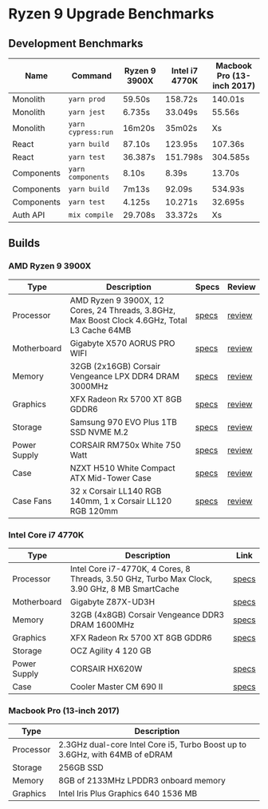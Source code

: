 # Ryzen 9 Upgrade Benchmarks

## Development Benchmarks

| Name       | Command            | Ryzen 9 3900X | Intel i7 4770K | Macbook Pro (13-inch 2017) |
| ---------- | ------------------ | ------------- | -------------- | -------------------------- |
| Monolith   | `yarn prod`        | 59.50s        | 158.72s        | 140.01s                    |
| Monolith   | `yarn jest`        | 6.735s        | 33.049s        | 55.56s                     |
| Monolith   | `yarn cypress:run` | 16m20s        | 35m02s         | Xs                         |
| React      | `yarn build`       | 87.10s        | 123.95s        | 107.36s                    |
| React      | `yarn test`        | 36.387s       | 151.798s       | 304.585s                   |
| Components | `yarn components`  | 8.10s         | 8.39s          | 13.70s                     |
| Components | `yarn build`       | 7m13s         | 92.09s         | 534.93s                    |
| Components | `yarn test`        | 4.125s        | 10.271s        | 32.695s                    |
| Auth API   | `mix compile`      | 29.708s       | 33.372s        | Xs                         |

## Builds

### AMD Ryzen 9 3900X

| Type         | Description                                                                                  | Specs                                                                                                                                                                                                     | Review                                                                                                           |
| ------------ | -------------------------------------------------------------------------------------------- | --------------------------------------------------------------------------------------------------------------------------------------------------------------------------------------------------------- | ---------------------------------------------------------------------------------------------------------------- |
| Processor    | AMD Ryzen 9 3900X, 12 Cores, 24 Threads, 3.8GHz, Max Boost Clock 4.6GHz, Total L3 Cache 64MB | [specs](https://www.amd.com/en/products/cpu/amd-ryzen-9-3900x)                                                                                                                                            | [review](https://www.guru3d.com/articles_pages/amd_ryzen_7_3700x_ryzen_9_3900x_review,1.html)                    |
| Motherboard  | Gigabyte X570 AORUS PRO WIFI                                                                 | [specs](https://www.gigabyte.com/us/Motherboard/X570-AORUS-PRO-WIFI-rev-10/sp#sp)                                                                                                                         | [review](https://www.tomshardware.com/reviews/gigabyte-x570-aorus_pro-wi-fi-review,6285.html)                    |
| Memory       | 32GB (2x16GB) Corsair Vengeance LPX DDR4 DRAM 3000MHz                                        | [specs](<https://www.corsair.com/us/en/Categories/Products/Memory/VENGEANCE%C2%AE-LPX-16GB-(1-x-16GB)-DDR4-DRAM-3000MHz-C16-Memory-Kit---Black/p/CMK16GX4M1D3000C16>)                                     | [review](https://thepcenthusiast.com/corsair-vengeance-lpx-ddr4-3000mhz-memory-review/)                          |
| Graphics     | XFX Radeon Rx 5700 XT 8GB GDDR6                                                              | [specs](https://www.xfxforce.com/gpus/radeon-tm-rx-5700-xt-8gb-gddr6-3xdp-hdmi)                                                                                                                           | [review](https://www.guru3d.com/articles-pages/amd-radeon-rx-5700-and-5700-xt-review,1.html)                     |
| Storage      | Samsung 970 EVO Plus 1TB SSD NVME M.2                                                        | [specs](https://www.samsung.com/semiconductor/minisite/ssd/product/consumer/970evoplus/)                                                                                                                  | [review](<https://www.guru3d.com/articles-pages/samsung-970-evo-plus-nvme-m-2-(1tb)-ssd-review,1.html>)          |
| Power Supply | CORSAIR RM750x White 750 Watt                                                                | [specs](https://www.corsair.com/eu/en/Categories/Products/Power-Supply-Units/RMx-White-Series%E2%84%A2-RM750x-%E2%80%94-750-Watt-80-PLUS%C2%AE-Gold-Certified-Fully-Modular-PSU-%28EU%29/p/CP-9020155-EU) | [review](https://www.tomshardware.com/reviews/corsair-rm750x-v2-psu,5585.html)                                   |
| Case         | NZXT H510 White Compact ATX Mid-Tower Case                                                   | [specs](https://www.nzxt.com/products/h510-matte-white)                                                                                                                                                   | [review](https://www.youtube.com/watch?v=7HK5Aulw7YI)                                                            |
| Case Fans    | 32 x Corsair LL140 RGB 140mm, 1 x Corsair LL120 RGB 120mm                                    | [specs](https://www.corsair.com/us/en/Categories/Products/Fans/ml-config/p/CO-9050073-WW)                                                                                                                 | [review](https://www.tweaktown.com/reviews/8386/corsair-ll140-dual-light-loop-rgb-led-fan-kit-review/index.html) |

### Intel Core i7 4770K

| Type         | Description                                                                                   | Link                                                                                                                                                        |
| ------------ | --------------------------------------------------------------------------------------------- | ----------------------------------------------------------------------------------------------------------------------------------------------------------- |
| Processor    | Intel Core i7-4770K, 4 Cores, 8 Threads, 3.50 GHz, Turbo Max Clock, 3.90 GHz, 8 MB SmartCache | [specs](https://ark.intel.com/content/www/us/en/ark/products/75123/intel-core-i7-4770k-processor-8m-cache-up-to-3-90-ghz.html)                              |
| Motherboard  | Gigabyte Z87X-UD3H                                                                            | [specs](https://www.gigabyte.com/us/Motherboard/GA-Z87X-UD3H-rev-1x#ov)                                                                                     |
| Memory       | 32GB (4x8GB) Corsair Vengeance DDR3 DRAM 1600MHz                                              | [specs](https://www.corsair.com/us/en/Categories/Products/Memory/High-Performance-Memory/Vengeance%C2%AE-%E2%80%94-8GB-DDR3-Memory-Kit/p/CMZ8GX3M1A1600C10) |
| Graphics     | XFX Radeon Rx 5700 XT 8GB GDDR6                                                               | [specs](https://www.xfxforce.com/gpus/radeon-tm-rx-5700-xt-8gb-gddr6-3xdp-hdmi)                                                                             |
| Storage      | OCZ Agility 4 120 GB                                                                          |                                                                                                                                                             |
| Power Supply | CORSAIR HX620W                                                                                | [specs](https://www.corsair.com/us/en/Categories/Products/Power-Supply-Units/Professional-Series%E2%84%A2-HX620/p/CMPSU-620HX)                              |
| Case         | Cooler Master CM 690 II                                                                       | [specs](https://www.coolermaster.com/catalog/cases/mid-tower/cm-690-ii-ver-2/)                                                                              |

### Macbook Pro (13-inch 2017)

| Type      | Description                                                                  |
| --------- | ---------------------------------------------------------------------------- |
| Processor | 2.3GHz dual-core Intel Core i5, Turbo Boost up to 3.6GHz, with 64MB of eDRAM |
| Storage   | 256GB SSD                                                                    |
| Memory    | 8GB of 2133MHz LPDDR3 onboard memory                                         |
| Graphics  | Intel Iris Plus Graphics 640 1536 MB                                         |
